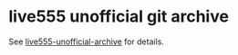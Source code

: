 # live555 unofficial git archive

See [live555-unofficial-archive](https://github.com/lengfeld/live555-unofficial-archive)
for details.
